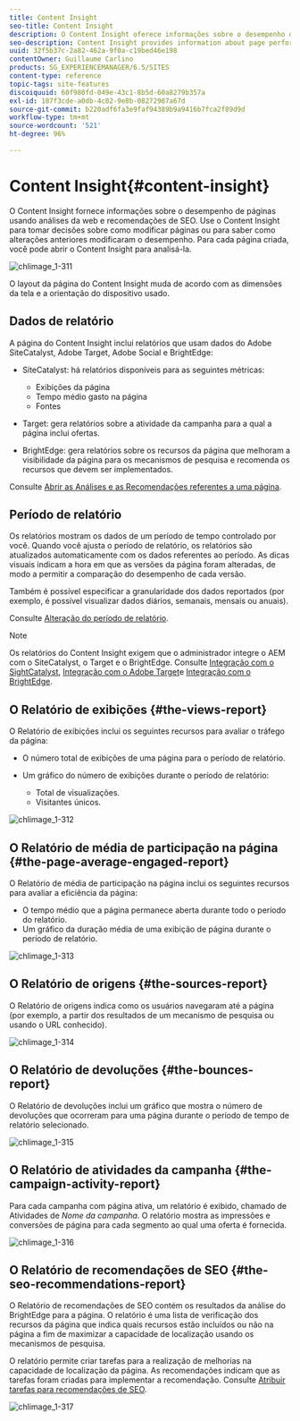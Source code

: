 ```yaml
---
title: Content Insight
seo-title: Content Insight
description: O Content Insight oferece informações sobre o desempenho da página usando análise da Web e recomendação de SEO
seo-description: Content Insight provides information about page performance using web analytics and SEO recommendation
uuid: 32f5b37c-2a82-462a-9f0a-c19bed46e198
contentOwner: Guillaume Carlino
products: SG_EXPERIENCEMANAGER/6.5/SITES
content-type: reference
topic-tags: site-features
discoiquuid: 60f980fd-049e-43c1-8b5d-60a8279b357a
exl-id: 187f3cde-a0db-4c02-9e8b-08272987a67d
source-git-commit: b220adf6fa3e9faf94389b9a9416b7fca2f89d9d
workflow-type: tm+mt
source-wordcount: '521'
ht-degree: 96%

---
```


# Content Insight{#content-insight}

O Content Insight fornece informações sobre o desempenho de páginas usando análises da web e recomendações de SEO. Use o Content Insight para tomar decisões sobre como modificar páginas ou para saber como alterações anteriores modificaram o desempenho. Para cada página criada, você pode abrir o Content Insight para analisá-la.

![chlimage_1-311](assets/chlimage_1-311.png)

O layout da página do Content Insight muda de acordo com as dimensões da tela e a orientação do dispositivo usado.

## Dados de relatório

A página do Content Insight inclui relatórios que usam dados do Adobe SiteCatalyst, Adobe Target, Adobe Social e BrightEdge:

* SiteCatalyst: há relatórios disponíveis para as seguintes métricas:

   * Exibições da página
   * Tempo médio gasto na página
   * Fontes

* Target: gera relatórios sobre a atividade da campanha para a qual a página inclui ofertas.
* BrightEdge: gera relatórios sobre os recursos da página que melhoram a visibilidade da página para os mecanismos de pesquisa e recomenda os recursos que devem ser implementados.

Consulte [Abrir as Análises e as Recomendações referentes a uma página](/help/sites-authoring/ci-analyze.md#opening-analytics-and-recommendations-for-a-page).

## Período de relatório

Os relatórios mostram os dados de um período de tempo controlado por você. Quando você ajusta o período de relatório, os relatórios são atualizados automaticamente com os dados referentes ao período. As dicas visuais indicam a hora em que as versões da página foram alteradas, de modo a permitir a comparação do desempenho de cada versão.

Também é possível especificar a granularidade dos dados reportados (por exemplo, é possível visualizar dados diários, semanais, mensais ou anuais).

Consulte [Alteração do período de relatório](/help/sites-authoring/ci-analyze.md#changing-the-reporting-period).

>[!NOTE]
>
>Os relatórios do Content Insight exigem que o administrador integre o AEM com o SiteCatalyst, o Target e o BrightEdge. Consulte [Integração com o SightCatalyst](/help/sites-administering/adobeanalytics.md), [Integração com o Adobe Target](/help/sites-administering/target.md)e [Integração com o BrightEdge](/help/sites-administering/brightedge.md).

## O Relatório de exibições {#the-views-report}

O Relatório de exibições inclui os seguintes recursos para avaliar o tráfego da página:

* O número total de exibições de uma página para o período de relatório.
* Um gráfico do número de exibições durante o período de relatório:

   * Total de visualizações.
   * Visitantes únicos.

![chlimage_1-312](assets/chlimage_1-312.png)

## O Relatório de média de participação na página {#the-page-average-engaged-report}

O Relatório de média de participação na página inclui os seguintes recursos para avaliar a eficiência da página:

* O tempo médio que a página permanece aberta durante todo o período do relatório.
* Um gráfico da duração média de uma exibição de página durante o período de relatório.

![chlimage_1-313](assets/chlimage_1-313.png)

## O Relatório de origens {#the-sources-report}

O Relatório de origens indica como os usuários navegaram até a página (por exemplo, a partir dos resultados de um mecanismo de pesquisa ou usando o URL conhecido).

![chlimage_1-314](assets/chlimage_1-314.png)

## O Relatório de devoluções {#the-bounces-report}

O Relatório de devoluções inclui um gráfico que mostra o número de devoluções que ocorreram para uma página durante o período de tempo de relatório selecionado.

![chlimage_1-315](assets/chlimage_1-315.png)

## O Relatório de atividades da campanha {#the-campaign-activity-report}

Para cada campanha com página ativa, um relatório é exibido, chamado de Atividades de *Nome da campanha*. O relatório mostra as impressões e conversões de página para cada segmento ao qual uma oferta é fornecida.

![chlimage_1-316](assets/chlimage_1-316.png)

## O Relatório de recomendações de SEO {#the-seo-recommendations-report}

O Relatório de recomendações de SEO contém os resultados da análise do BrightEdge para a página. O relatório é uma lista de verificação dos recursos da página que indica quais recursos estão incluídos ou não na página a fim de maximizar a capacidade de localização usando os mecanismos de pesquisa.

O relatório permite criar tarefas para a realização de melhorias na capacidade de localização da página. As recomendações indicam que as tarefas foram criadas para implementar a recomendação. Consulte [Atribuir tarefas para recomendações de SEO](/help/sites-authoring/ci-analyze.md#assigning-tasks-for-seo-recommendations).

![chlimage_1-317](assets/chlimage_1-317.png)
